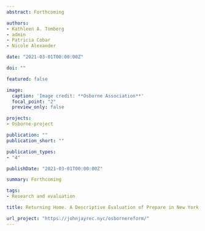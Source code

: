 ```yaml
---
abstract: Forthcoming

authors:
- Kathleen A. Tomberg
- admin
- Patricia Cobar
- Nicole Alexander

date: "2021-03-01T00:00:00Z"

doi: ""

featured: false

image:
  caption: 'Image credit: **Osborne Association**'
  focal_point: "2"
  preview_only: false

projects:
- Osborne-project

publication: ""
publication_short: ""

publication_types:
- "4"

publishDate: "2021-03-01T00:00:00Z"

summary: Forthcoming

tags:
- Research and evaluation

title: Returning Home. A Descriptive Evaluation of Prepare in New York City.

url_project: "https://johnjayrec.nyc/osbornereform/"
---
```


